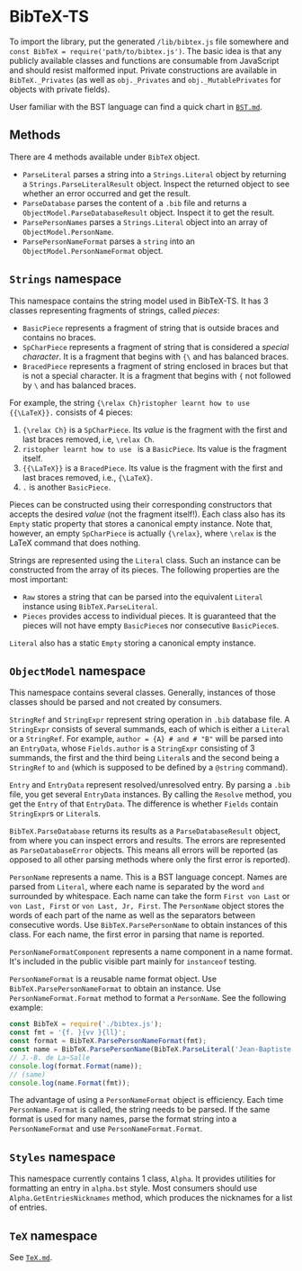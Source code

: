 # BibTeX-TS

To import the library, put the generated `/lib/bibtex.js` file somewhere and `const BibTeX = require('path/to/bibtex.js')`. The basic idea is that any publicly available classes and functions are consumable from JavaScript and should resist malformed input. Private constructions are available in `BibTeX._Privates` (as well as `obj._Privates` and `obj._MutablePrivates` for objects with private fields).

User familiar with the BST language can find a quick chart in [`BST.md`](BST.md).

## Methods

There are 4 methods available under `BibTeX` object.

- `ParseLiteral` parses a string into a `Strings.Literal` object by returning a `Strings.ParseLiteralResult` object. Inspect the returned object to see whether an error occurred and get the result.
- `ParseDatabase` parses the content of a `.bib` file and returns a `ObjectModel.ParseDatabaseResult` object. Inspect it to get the result.
- `ParsePersonNames` parses a `Strings.Literal` object into an array of `ObjectModel.PersonName`.
- `ParsePersonNameFormat` parses a `string` into an `ObjectModel.PersonNameFormat` object.

## `Strings` namespace

This namespace contains the string model used in BibTeX-TS. It has 3 classes representing fragments of strings, called *pieces*:

- `BasicPiece` represents a fragment of string that is outside braces and contains no braces.
- `SpCharPiece` represents a fragment of string that is considered a *special character*. It is a fragment that begins with `{\` and has balanced braces.
- `BracedPiece` represents a fragment of string enclosed in braces but that is not a special character. It is a fragment that begins with `{` not followed by `\` and has balanced braces.

For example, the string `{\relax Ch}ristopher learnt how to use {{\LaTeX}}.` consists of 4 pieces:

1. `{\relax Ch}` is a `SpCharPiece`. Its *value* is the fragment with the first and last braces removed, i.e, `\relax Ch`.
2. `ristopher learnt how to use ` is a `BasicPiece`. Its value is the fragment itself.
3. `{{\LaTeX}}` is a `BracedPiece`. Its value is the fragment with the first and last braces removed, i.e., `{\LaTeX}`.
4. `.` is another `BasicPiece`.

Pieces can be constructed using their corresponding constructors that accepts the desired *value* (not the fragment itself!). Each class also has its `Empty` static property that stores a canonical empty instance. Note that, however, an empty `SpCharPiece` is actually `{\relax}`, where `\relax` is the LaTeX command that does nothing.

Strings are represented using the `Literal` class. Such an instance can be constructed from the array of its pieces. The following properties are the most important:

- `Raw` stores a string that can be parsed into the equivalent `Literal` instance using `BibTeX.ParseLiteral`.
- `Pieces` provides access to individual pieces. It is guaranteed that the pieces will not have empty `BasicPiece`s nor consecutive `BasicPiece`s.

`Literal` also has a static `Empty` storing a canonical empty instance.

## `ObjectModel` namespace

This namespace contains several classes. Generally, instances of those classes should be parsed and not created by consumers.

`StringRef` and `StringExpr` represent string operation in `.bib` database file. A `StringExpr` consists of several summands, each of which is either a `Literal` or a `StringRef`. For example, `author = {A} # and # "B"` will be parsed into an `EntryData`, whose `Fields.author` is a `StringExpr` consisting of 3 summands, the first and the third being `Literal`s and the second being a `StringRef` to `and` (which is supposed to be defined by a `@string` command).

`Entry` and `EntryData` represent resolved/unresolved entry. By parsing a `.bib` file, you get several `EntryData` instances. By calling the `Resolve` method, you get the `Entry` of that `EntryData`. The difference is whether `Fields` contain `StringExpr`s or `Literal`s.

`BibTeX.ParseDatabase` returns its results as a `ParseDatabaseResult` object, from where you can inspect errors and results. The errors are represented as `ParseDatabaseError` objects. This means all errors will be reported (as opposed to all other parsing methods where only the first error is reported).

`PersonName` represents a name. This is a BST language concept. Names are parsed from `Literal`, where each name is separated by the word `and` surrounded by whitespace. Each name can take the form `First von Last` or `von Last, First` or `von Last, Jr, First`. The `PersonName` object stores the words of each part of the name as well as the separators between consecutive words. Use `BibTeX.ParsePersonName` to obtain instances of this class. For each name, the first error in parsing that name is reported.

`PersonNameFormatComponent` represents a name component in a name format. It's included in the public visible part mainly for `instanceof` testing.

`PersonNameFormat` is a reusable name format object. Use `BibTeX.ParsePersonNameFormat` to obtain an instance. Use `PersonNameFormat.Format` method to format a `PersonName`. See the following example:

```JavaScript
const BibTeX = require('./bibtex.js');
const fmt = '{f. }{vv }{ll}';
const format = BibTeX.ParsePersonNameFormat(fmt);
const name = BibTeX.ParsePersonName(BibTeX.ParseLiteral('Jean-Baptiste de La Salle').Result)[0];
// J.-B. de La~Salle
console.log(format.Format(name));
// (same)
console.log(name.Format(fmt));
```

The advantage of using a `PersonNameFormat` object is efficiency. Each time `PersonName.Format` is called, the string needs to be parsed. If the same format is used for many names, parse the format string into a `PersonNameFormat` and use `PersonNameFormat.Format`.

## `Styles` namespace

This namespace currently contains 1 class, `Alpha`. It provides utilities for formatting an entry in `alpha.bst` style. Most consumers should use `Alpha.GetEntriesNicknames` method, which produces the nicknames for a list of entries.

## `TeX` namespace

See [`TeX.md`](TeX.md).
